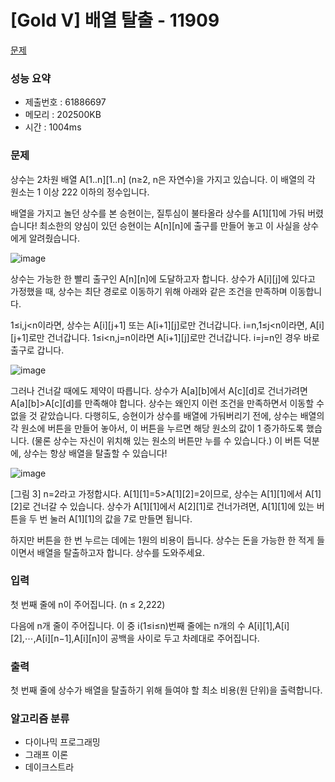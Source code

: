 # [Gold V] 배열 탈출 - 11909
<a href="https://www.acmicpc.net/problem/11909">문제</a>

### 성능 요약
- 제출번호 : 61886697 <br>
- 메모리 : 202500KB <br>
- 시간 : 1004ms

### 문제
상수는 2차원 배열 A[1..n][1..n] (n≥2, n은 자연수)을 가지고 있습니다. 이 배열의 각 원소는 1 이상 222 이하의 정수입니다.

배열을 가지고 놀던 상수를 본 승현이는, 질투심이 불타올라 상수를 A[1][1]에 가둬 버렸습니다! 최소한의 양심이 있던 승현이는 A[n][n]에 출구를 만들어 놓고 이 사실을 상수에게 알려줬습니다.

![image](https://github.com/dahyun0917/Algorithm-Study/assets/75965656/d7d08425-d9ae-48f2-88d7-46580bb83fcf)


상수는 가능한 한 빨리 출구인 A[n][n]에 도달하고자 합니다. 상수가 A[i][j]에 있다고 가정했을 때, 상수는 최단 경로로 이동하기 위해 아래와 같은 조건을 만족하며 이동합니다.

1≤i,j<n이라면, 상수는 A[i][j+1] 또는 A[i+1][j]로만 건너갑니다.
i=n,1≤j<n이라면, A[i][j+1]로만 건너갑니다.
1≤i<n,j=n이라면 A[i+1][j]로만 건너갑니다.
i=j=n인 경우 바로 출구로 갑니다.

![image](https://github.com/dahyun0917/Algorithm-Study/assets/75965656/2e93b925-482d-4a95-a376-2a9f2d394925)


그러나 건너갈 때에도 제약이 따릅니다. 상수가 A[a][b]에서 A[c][d]로 건너가려면 A[a][b]>A[c][d]를 만족해야 합니다. 상수는 왜인지 이런 조건을 만족하면서 이동할 수 없을 것 같았습니다. 다행히도, 승현이가 상수를 배열에 가둬버리기 전에, 상수는 배열의 각 원소에 버튼을 만들어 놓아서, 이 버튼을 누르면 해당 원소의 값이 1 증가하도록 했습니다. (물론 상수는 자신이 위치해 있는 원소의 버튼만 누를 수 있습니다.) 이 버튼 덕분에, 상수는 항상 배열을 탈출할 수 있습니다!

![image](https://github.com/dahyun0917/Algorithm-Study/assets/75965656/41ddee62-056d-40e3-ba66-d0ae9569b0f1)


[그림 3] n=2라고 가정합시다. A[1][1]=5>A[1][2]=2이므로, 상수는 A[1][1]에서 A[1][2]로 건너갈 수 있습니다. 상수가 A[1][1]에서 A[2][1]로 건너가려면, A[1][1]에 있는 버튼을 두 번 눌러 A[1][1]의 값을 7로 만들면 됩니다.

하지만 버튼을 한 번 누르는 데에는 1원의 비용이 듭니다. 상수는 돈을 가능한 한 적게 들이면서 배열을 탈출하고자 합니다. 상수를 도와주세요.

### 입력
첫 번째 줄에 n이 주어집니다. (n ≤ 2,222)

다음에 n개 줄이 주어집니다. 이 중 i(1≤i≤n)번째 줄에는 n개의 수 A[i][1],A[i][2],⋯,A[i][n−1],A[i][n]이 공백을 사이로 두고 차례대로 주어집니다.

### 출력
첫 번째 줄에 상수가 배열을 탈출하기 위해 들여야 할 최소 비용(원 단위)을 출력합니다.

### 알고리즘 분류
- 다이나믹 프로그래밍
- 그래프 이론
- 데이크스트라
